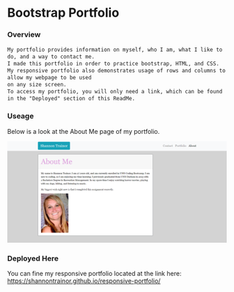 # Bootstrap Portfolio

### Overview
    My portfolio provides information on myself, who I am, what I like to do, and a way to contact me. 
    I made this portfolio in order to practice bootstrap, HTML, and CSS. 
    My responsive portfolio also demonstrates usage of rows and columns to allow my webpage to be used
    on any size screen.
    To access my portfolio, you will only need a link, which can be found in the "Deployed" section of this ReadMe.

### Useage
Below is a look at the About Me page of my portfolio.

 ![](Assets/myphotos/about-me-copy.png)

### Deployed Here
You can fine my responsive portfolio located at the link here:
https://shannontrainor.github.io/responsive-portfolio/